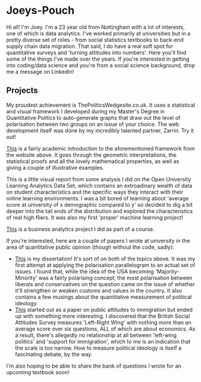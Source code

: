 # Joeys-Pouch

Hi all! I'm Joey. I'm a 23 year old from Nottingham with a lot of interests, one of which is data analytics. I've worked primarily at universities but in a pretty diverse set of roles - from social statistics textbooks to back-end supply chain data migration. That said, I do have a real soft spot for quantitative surveys and 'turning attitudes into numbers'. Here you'll find some of the things I've made over the years. If you're interested in getting into coding/data science and you're from a social science background, drop me a message on LinkedIn!

## Projects

My proudest achievement is ThePoliticsWedgesite.co.uk. It uses a statistical and visual framework I developed during my Master's Degree in Quantitative Politics to auto-generate graphs that draw out the level of polarisation between two groups on an issue of your choice. The web development itself was done by my incredibly talented partner, Zarrin. Try it out!

[This](https://github.com/JoeysPouch/Joeys-Pouch/blob/main/PolPar-Description-And-Proofs.pdf) is a fairly academic introduction to the aforementioned framework from the website above. It goes through the geometric interpretations, the statistical proofs and all the lovely mathematical properties, as well as giving a couple of illustrative examples.

This is a little visual report from some analysis I did on the Open University Learning Analytics Data Set, which contains an extroadinary wealth of data on student characteristics and the specific ways they interact with their online learning environments. I was a bit bored of learning about 'average score at university of x demographic compared to y' so decided to dig a bit deeper into the tail ends of the distribution and explored the characteristics of real high fliers. It was also my first 'proper' machine learning project!

[This](https://github.com/JoeysPouch/Joeys-Pouch/blob/main/Put-BA-Project-Here) is a business analytics project I did as part of a course.

If you're interested, here are a couple of papers I wrote at university in the area of quantitative public opinion (though without the code, sadly): 

- [This](https://github.com/JoeysPouch/Joeys-Pouch/blob/main/MA-Dissertation.pdf) is my dissertation! It's sort of on both of the topics above. It was my first attempt at applying the polarisation parallelogram to an actual set of issues. I found that, while the idea of the USA becoming 'Majority-Minority' was a fairly polarising concept, the most polarisation between liberals and conservatives on the question came on the issue of whether it'll strengthen or weaken customs and values in the country. It also contains a few musings about the quantitative measurement of political ideology.
- [This](https://github.com/yourusername/yourrepositoryname/blob/Migration-Attitudes-And-Critique-Of-BSA-Quant-Scale/.pdf) started out as a paper on public attitudes to immigration but ended up with something more interesting. I discovered that the British Social Attitudes Survey measures 'Left-Right Wing' with nothing more than an average score over six questions, ALL of which are about economics. As a result, there's allegedly no relationship at all between 'left-wing politics' and 'support for immigration', which to me is an indication that the scale is too narrow. How to measure political ideology is itself a fascinating debate, by the way. 

I'm also hoping to be able to share the bank of questions I wrote for an upcoming textbook soon!

